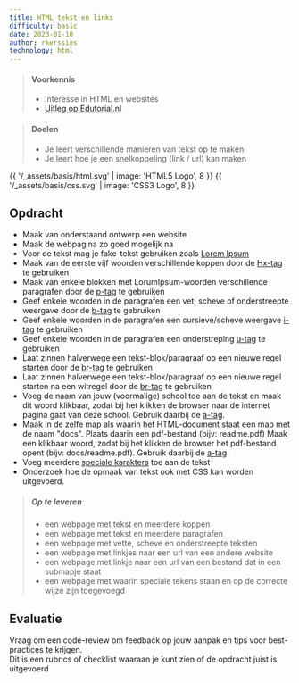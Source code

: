```yaml
---
title: HTML tekst en links
difficulty: basic
date: 2023-01-10
author: rkerssies
technology: html
---
```


> #### Voorkennis
> * Interesse in HTML en websites
> * [Uitleg op Edutorial.nl](https://www.edutorial.nl/html/starten-met-html/)

> #### Doelen
> * Je leert verschillende manieren van tekst op te maken
> * Je leert hoe je een snelkoppeling (link / url) kan maken

{{ '/_assets/basis/html.svg' | image: 'HTML5 Logo', 8 }}
{{ '/_assets/basis/css.svg' | image: 'CSS3 Logo', 8 }}

## Opdracht
* Maak van onderstaand ontwerp een website
* Maak de webpagina zo goed mogelijk na
* Voor de tekst mag je fake-tekst gebruiken zoals [Lorem Ipsum](https://www.lipsum.com/)
* Maak van de eerste vijf woorden verschillende koppen door de [Hx-tag](https://www.w3schools.com/html/html_headings.asp) te gebruiken
* Maak van enkele blokken met LorumIpsum-woorden verschillende paragrafen door de [p-tag](https://www.w3schools.com/html/html_paragraphs.asp) te gebruiken
* Geef enkele woorden in de paragrafen een vet, scheve of onderstreepte weergave door de [b-tag](https://www.w3schools.com/tags/tag_b.asp) te gebruiken
* Geef enkele woorden in de paragrafen een cursieve/scheve weergave  [i-tag](https://www.w3schools.com/tags/tag_i.asp) te gebruiken
* Geef enkele woorden in de paragrafen een onderstreping  [u-tag](https://www.w3schools.com/tags/tag_u.asp) te gebruiken
* Laat zinnen halverwege een tekst-blok/paragraaf op een nieuwe regel starten door de [br-tag](https://www.w3schools.com/tags/tag_br.asp) te gebruiken
* Laat zinnen halverwege een tekst-blok/paragraaf op een nieuwe regel starten na een witregel door de [br-tag](https://www.w3schools.com/tags/tag_br.asp) te gebruiken
* Voeg de naam van jouw (voormalige) school toe aan de tekst en maak dit woord klikbaar, zodat bij het klikken de browser naar de internet pagina gaat van deze school. 
Gebruik daarbij de [a-tag](https://www.w3schools.com/tags/tag_a.asp).
* Maak in de zelfe map als waarin het HTML-document staat een map met de naam "docs". Plaats daarin een pdf-bestand (bijv: readme.pdf)
Maak een klikbaar woord, zodat bij het klikken de browser het pdf-bestand opent (bijv: docs/readme.pdf). 
Gebruik daarbij de [a-tag](https://www.w3schools.com/tags/tag_a.asp).
* Voeg meerdere [speciale karakters](https://www.w3schools.com/html/html_symbols.asp) toe aan de tekst
* Onderzoek hoe de opmaak van tekst ook met CSS kan worden uitgevoerd. 

> ##### Op te leveren
> * een webpage met tekst en meerdere koppen 
> * een webpage met tekst en meerdere paragrafen
> * een webpage met vette, scheve en onderstreepte teksten
> * een webpage met linkjes naar een url van een andere website
> * een webpage met linkje naar een url van een bestand dat in een submapje staat
> * een webpage met waarin speciale tekens staan en op de correcte wijze zijn toegevoegd  

## Evaluatie
Vraag om een code-review om feedback op jouw aanpak en tips voor best-practices te krijgen.<br>
Dit is een rubrics of checklist waaraan je kunt zien of de opdracht juist is uitgevoerd


